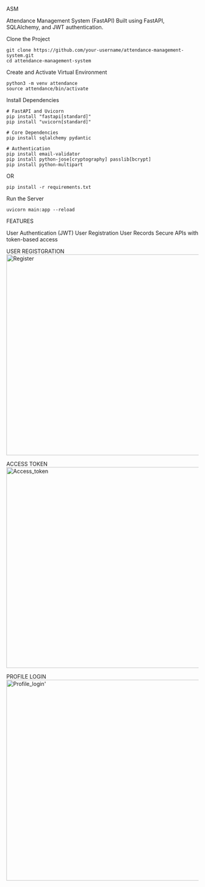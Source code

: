 ASM

Attendance Management System (FastAPI)
Built using FastAPI, SQLAlchemy, and JWT authentication.

Clone the Project
```
git clone https://github.com/your-username/attendance-management-system.git
cd attendance-management-system
```

Create and Activate Virtual Environment
```
python3 -m venv attendance
source attendance/bin/activate
```

Install Dependencies
```
# FastAPI and Uvicorn
pip install "fastapi[standard]"
pip install "uvicorn[standard]"

# Core Dependencies
pip install sqlalchemy pydantic

# Authentication
pip install email-validator
pip install python-jose[cryptography] passlib[bcrypt]
pip install python-multipart
```
OR
```
pip install -r requirements.txt
```

Run the Server
```
uvicorn main:app --reload
```


FEATURES

User Authentication (JWT)
User Registration
User Records
Secure APIs with token-based access



USER REGISTGRATION
<img width="1739" height="526" alt="Register" src="https://github.com/user-attachments/assets/5ea51864-fdcc-46d4-8a26-1852875b5a91" />

ACCESS TOKEN
<img width="1739" height="526" alt="Access_token" src="https://github.com/user-attachments/assets/f32b9153-1959-45d8-88df-0ece1abc1de9" />

PROFILE LOGIN
<img width="1739" height="526" alt="Profile_login'" src="https://github.com/user-attachments/assets/3538bb7b-6a40-4c69-beec-d8c3cba854ba" />

